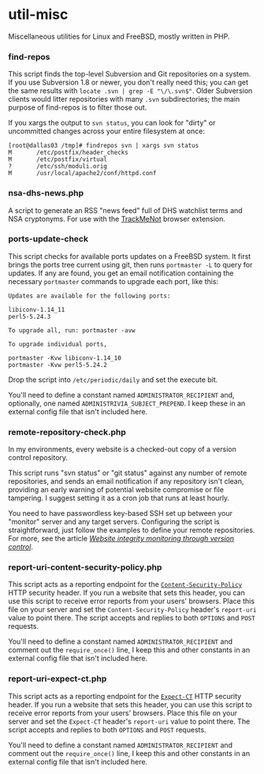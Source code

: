 # util-misc
Miscellaneous utilities for Linux and FreeBSD, mostly written in PHP.

### find-repos

This script finds the top-level Subversion and Git repositories on a system. 
If you use Subversion 1.8 or newer, you don't really need this; you can get the 
same results with `locate .svn | grep -E "\/\.svn$"`. Older Subversion clients 
would litter repositories with many `.svn` subdirectories; the main purpose of 
find-repos is to filter those out.

If you xargs the output to `svn status`, you can look for "dirty" or uncommitted 
changes across your entire filesystem at once:

    [root@dallas03 /tmp]# findrepos svn | xargs svn status
    M       /etc/postfix/header_checks
    M       /etc/postfix/virtual
    ?       /etc/ssh/moduli.orig
    M       /usr/local/apache2/conf/httpd.conf

### nsa-dhs-news.php

A script to generate an RSS "news feed" full of DHS watchlist terms and NSA 
cryptonyms. For use with the [TrackMeNot](https://cs.nyu.edu/trackmenot/) browser 
extension.

### ports-update-check

This script checks for available ports updates on a FreeBSD system. It first 
brings the ports tree current using git, then runs `portmaster -L` to 
query for updates. If any are found, you get an email notification containing 
the necessary `portmaster` commands to upgrade each port, like this:

    Updates are available for the following ports:
    
    libiconv-1.14_11
    perl5-5.24.3
    
    To upgrade all, run: portmaster -avw
    
    To upgrade individual ports,
    
    portmaster -Kvw libiconv-1.14_10
    portmaster -Kvw perl5-5.24.2

Drop the script into 
`/etc/periodic/daily` and set the execute bit.

You'll need to define a constant named `ADMINISTRATOR_RECIPIENT` and, optionally, 
one named `ADMINISTRIVIA_SUBJECT_PREPEND`. I keep these in an external config file 
that isn't included here.

### remote-repository-check.php

In my environments, every website is a checked-out copy of a version control 
repository. 

This script runs "svn status" or "git status" against any number of remote 
repositories, and sends an email notification if any repository isn't clean, 
providing an early warning of potential website compromise or file tampering. 
I suggest setting it as a cron job that runs at least hourly.

You need to have passwordless key-based SSH set up between your "monitor" 
server and any target servers. Configuring the script is straightforward, 
just follow the examples to define your remote repositories. For more, see 
the article [*Website integrity monitoring through version control*](https://shaunc.com/go/kjj6wxDh18gS).

### report-uri-content-security-policy.php

This script acts as a reporting endpoint for 
the [`Content-Security-Policy`](https://www.owasp.org/index.php/Content_Security_Policy_Cheat_Sheet) HTTP 
security header. If you run a website that sets this header, you can use this
script to receive error reports from your users' browsers. Place this file on
your server and set the `Content-Security-Policy` header's `report-uri` value to point there.
The script accepts and replies to both `OPTIONS` and `POST` requests.

You'll need to define a constant named `ADMINISTRATOR_RECIPIENT` and comment
out the `require_once()` line, I keep this and other constants in an external
config file that isn't included here.

### report-uri-expect-ct.php

This script acts as a reporting endpoint for 
the [`Expect-CT`](https://tools.ietf.org/html/draft-ietf-httpbis-expect-ct-02) HTTP 
security header. If you run a website that sets this header, you can use this 
script to receive error reports from your users' browsers. Place this file on 
your server and set the `Expect-CT` header's `report-uri` value to point there. 
The script accepts and replies to both `OPTIONS` and `POST` requests.

You'll need to define a constant named `ADMINISTRATOR_RECIPIENT` and comment 
out the `require_once()` line, I keep this and other constants in an external 
config file that isn't included here.

